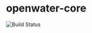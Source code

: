 # openwater-core

![Build Status](https://travis-ci.org/flowmatters/openwater-core.svg?branch=master)
